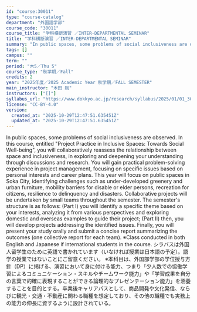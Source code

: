 ```yaml
---
id: "course:30011"
type: "course-catalog"
department: "外国語学部"
course_code: "30011"
course_title: "学科横断演習 ／INTER-DEPARTMENTAL SEMINAR"
title: "学科横断演習 ／INTER-DEPARTMENTAL SEMINAR"
summary: "In public spaces, some problems of social inclusiveness are observed. In this course, entitled \"Project Practice in Incl…"
tags: []
campus: ""
term: ""
period: "木5／Thu 5"
course_type: "秋学期／Fall"
credits: 2
year: "2025年度／2025 Academic Year 秋学期／FALL SEMESTER"
main_instructor: "木田 剛"
instructors: ["[]"]
syllabus_url: "https://www.dokkyo.ac.jp/research/syllabus/2025/01/01_30011_ja_JP.html"
license: "CC-BY-4.0"
version:
  created_at: "2025-10-29T12:47:51.635451Z"
  updated_at: "2025-10-29T12:47:51.635451Z"
---
```

In public spaces, some problems of social inclusiveness are observed. In this course, entitled "Project Practice in Inclusive Spaces: Towards Social Well-being", you will collaboratively reassess the relationship between space and inclusiveness, in exploring and deepening your understanding through discussions and research. You will gain practical problem-solving experience in project management, focusing on specific issues based on personal interests and career plans. This year will focus on public spaces in Soka City, identifying challenges such as under-developed greenery and urban furniture, mobility barriers for disable or elder persons, recreation for citizens, resilience to delinquency and disasters. Collaborative projects will be undertaken by small teams throughout the semester. The semester's structure is as follows: (Part I) you will identify a specific theme based on your interests, analyzing it from various perspectives and exploring domestic and overseas examples to guide their project; (Part II) then, you will develop projects addressing the identified issues. Finally, you will present your study orally and submit a concise report summarizing the outcomes (one collective report for each team). ※Class conducted in both English and Japanese if international students in the course. シラバスは外国人留学生のために英語で書かれています（いなければ授業は日本語の予定）。語学の授業ではないことにご留意ください。 ※本科目は、外国部学部の学位授与方針（DP）に掲げる、演習において身に付ける能力、つまり「少人数での協働学習によるコミュニケーション・スキルやチームワーク能力」や「学習成果を自分の言葉で的確に表現することができる論理的なプレゼンテーション能力」を涵養することを目的とする。卒業後キャリアパスとして、商品開発や文化発信、ならびに観光・交通・不動産に関わる職種を想定しており、その他の職種でも実務上の能力の伸長に資するように設計されている。
